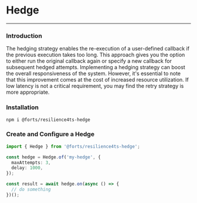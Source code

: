 # Hedge

---

### Introduction

The hedging strategy enables the re-execution of a user-defined callback if the previous execution takes too long. This approach gives you the option to either run the original callback again or specify a new callback for subsequent hedged attempts. Implementing a hedging strategy can boost the overall responsiveness of the system. However, it's essential to note that this improvement comes at the cost of increased resource utilization. If low latency is not a critical requirement, you may find the retry strategy is more appropriate.

### Installation

`npm i @forts/resilience4ts-hedge`

### Create and Configure a Hedge

```typescript
import { Hedge } from '@forts/resilience4ts-hedge';

const hedge = Hedge.of('my-hedge', {
  maxAttempts: 3,
  delay: 1000,
});

const result = await hedge.on(async () => {
  // do something
})();
```
